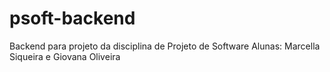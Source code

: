 # psoft-backend
Backend para projeto da disciplina de Projeto de Software
Alunas: Marcella Siqueira e Giovana Oliveira
